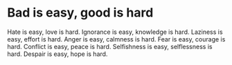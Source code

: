 # Bad is easy, good is hard

Hate is easy, love is hard. Ignorance is easy, knowledge is hard. Laziness is easy, effort is hard. Anger is easy, calmness is hard. Fear is easy, courage is hard. Conflict is easy, peace is hard. Selfishness is easy, selflessness is hard. Despair is easy, hope is hard.
